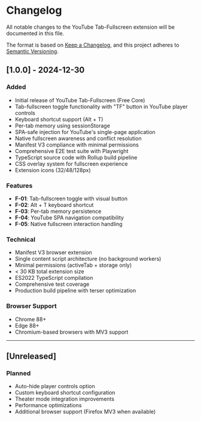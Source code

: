 # Changelog

All notable changes to the YouTube Tab-Fullscreen extension will be documented in this file.

The format is based on [Keep a Changelog](https://keepachangelog.com/en/1.0.0/),
and this project adheres to [Semantic Versioning](https://semver.org/spec/v2.0.0.html).

## [1.0.0] - 2024-12-30

### Added
- Initial release of YouTube Tab-Fullscreen (Free Core)
- Tab-fullscreen toggle functionality with "TF" button in YouTube player controls
- Keyboard shortcut support (Alt + T)
- Per-tab memory using sessionStorage
- SPA-safe injection for YouTube's single-page application
- Native fullscreen awareness and conflict resolution
- Manifest V3 compliance with minimal permissions
- Comprehensive E2E test suite with Playwright
- TypeScript source code with Rollup build pipeline
- CSS overlay system for fullscreen experience
- Extension icons (32/48/128px)

### Features
- **F-01**: Tab-fullscreen toggle with visual button
- **F-02**: Alt + T keyboard shortcut
- **F-03**: Per-tab memory persistence
- **F-04**: YouTube SPA navigation compatibility
- **F-05**: Native fullscreen interaction handling

### Technical
- Manifest V3 browser extension
- Single content script architecture (no background workers)
- Minimal permissions (activeTab + storage only)
- < 30 KB total extension size
- ES2022 TypeScript compilation
- Comprehensive test coverage
- Production build pipeline with terser optimization

### Browser Support
- Chrome 88+
- Edge 88+
- Chromium-based browsers with MV3 support

---

## [Unreleased]

### Planned
- Auto-hide player controls option
- Custom keyboard shortcut configuration
- Theater mode integration improvements
- Performance optimizations
- Additional browser support (Firefox MV3 when available) 